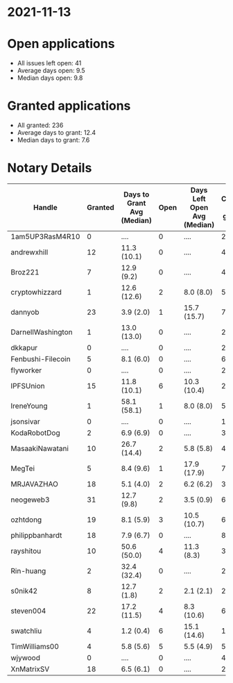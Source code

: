 2021-11-13
==========

# Open applications

- All issues left open: 41
- Average days open: 9.5
- Median days open: 9.8

# Granted applications

- All granted: 236
- Average days to grant: 12.4
- Median days to grant: 7.6

# Notary Details

| Handle            |   Granted | Days to Grant Avg (Median)   |   Open | Days Left Open Avg (Median)   |   Closed (no grant) |
|-------------------|-----------|------------------------------|--------|-------------------------------|---------------------|
| 1am5UP3RasM4R10   |         0 | ....                         |      0 | ....                          |                   2 |
| andrewxhill       |        12 | 11.3  (10.1)                 |      0 | ....                          |                  45 |
| Broz221           |         7 | 12.9  (9.2)                  |      0 | ....                          |                  48 |
| cryptowhizzard    |         1 | 12.6  (12.6)                 |      2 | 8.0  (8.0)                    |                   5 |
| dannyob           |        23 | 3.9  (2.0)                   |      1 | 15.7  (15.7)                  |                  75 |
| DarnellWashington |         1 | 13.0  (13.0)                 |      0 | ....                          |                   2 |
| dkkapur           |         0 | ....                         |      0 | ....                          |                   2 |
| Fenbushi-Filecoin |         5 | 8.1  (6.0)                   |      0 | ....                          |                  67 |
| flyworker         |         0 | ....                         |      0 | ....                          |                   2 |
| IPFSUnion         |        15 | 11.8  (10.1)                 |      6 | 10.3  (10.4)                  |                  27 |
| IreneYoung        |         1 | 58.1  (58.1)                 |      1 | 8.0  (8.0)                    |                   5 |
| jsonsivar         |         0 | ....                         |      0 | ....                          |                  13 |
| KodaRobotDog      |         2 | 6.9  (6.9)                   |      0 | ....                          |                   3 |
| MasaakiNawatani   |        10 | 26.7  (14.4)                 |      2 | 5.8  (5.8)                    |                  45 |
| MegTei            |         5 | 8.4  (9.6)                   |      1 | 17.9  (17.9)                  |                   7 |
| MRJAVAZHAO        |        18 | 5.1  (4.0)                   |      2 | 6.2  (6.2)                    |                  34 |
| neogeweb3         |        31 | 12.7  (9.8)                  |      2 | 3.5  (0.9)                    |                  60 |
| ozhtdong          |        19 | 8.1  (5.9)                   |      3 | 10.5  (10.7)                  |                  65 |
| philippbanhardt   |        18 | 7.9  (6.7)                   |      0 | ....                          |                  81 |
| rayshitou         |        10 | 50.6  (50.0)                 |      4 | 11.3  (8.3)                   |                  36 |
| Rin-huang         |         2 | 32.4  (32.4)                 |      0 | ....                          |                   2 |
| s0nik42           |         8 | 12.7  (1.8)                  |      2 | 2.1  (2.1)                    |                  25 |
| steven004         |        22 | 17.2  (11.5)                 |      4 | 8.3  (10.6)                   |                  67 |
| swatchliu         |         4 | 1.2  (0.4)                   |      6 | 15.1  (14.6)                  |                  10 |
| TimWilliams00     |         4 | 5.8  (5.6)                   |      5 | 5.5  (4.9)                    |                   5 |
| wjywood           |         0 | ....                         |      0 | ....                          |                   4 |
| XnMatrixSV        |        18 | 6.5  (6.1)                   |      0 | ....                          |                  28 |